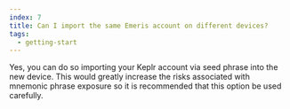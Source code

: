 ```yaml
---
index: 7
title: Can I import the same Emeris account on different devices?
tags: 
  - getting-start
---
```


Yes, you can do so importing your Keplr account via seed phrase into the new device. This would greatly increase the risks associated with mnemonic phrase exposure so it is recommended that this option be used carefully.
